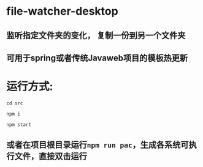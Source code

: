 # file-watcher-desktop
## 监听指定文件夹的变化， 复制一份到另一个文件夹
## 可用于spring或者传统Javaweb项目的模板热更新

# 运行方式:

`cd src`

`npm i`

`npm start`

## 或者在项目根目录运行`npm run pac`，生成各系统可执行文件，直接双击运行
